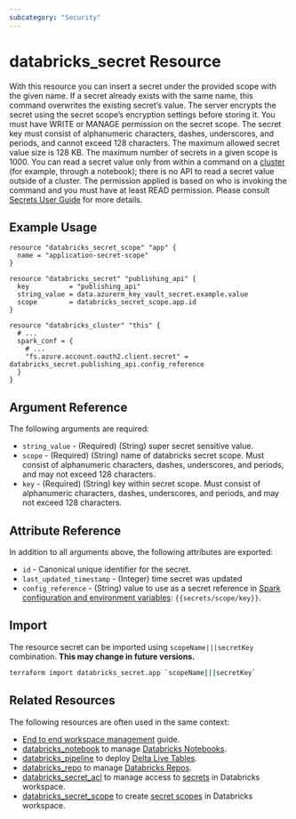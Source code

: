 ```yaml
---
subcategory: "Security"
---
```

# databricks_secret Resource

With this resource you can insert a secret under the provided scope with the given name. If a secret already exists with the same name, this command overwrites the existing secret’s value. The server encrypts the secret using the secret scope’s encryption settings before storing it. You must have WRITE or MANAGE permission on the secret scope. The secret key must consist of alphanumeric characters, dashes, underscores, and periods, and cannot exceed 128 characters. The maximum allowed secret value size is 128 KB. The maximum number of secrets in a given scope is 1000. You can read a secret value only from within a command on a [cluster](cluster.md) (for example, through a notebook); there is no API to read a secret value outside of a cluster. The permission applied is based on who is invoking the command and you must have at least READ permission. Please consult [Secrets User Guide](https://docs.databricks.com/security/secrets/index.html#secrets-user-guide) for more details.

## Example Usage

```hcl
resource "databricks_secret_scope" "app" {
  name = "application-secret-scope"
}

resource "databricks_secret" "publishing_api" {
  key          = "publishing_api"
  string_value = data.azurerm_key_vault_secret.example.value
  scope        = databricks_secret_scope.app.id
}

resource "databricks_cluster" "this" {
  # ...
  spark_conf = {
    # ...
    "fs.azure.account.oauth2.client.secret" = databricks_secret.publishing_api.config_reference
  }
}
```

## Argument Reference

The following arguments are required:

* `string_value` - (Required) (String) super secret sensitive value.
* `scope` - (Required) (String) name of databricks secret scope. Must consist of alphanumeric characters, dashes, underscores, and periods, and may not exceed 128 characters.
* `key` - (Required) (String) key within secret scope. Must consist of alphanumeric characters, dashes, underscores, and periods, and may not exceed 128 characters.

## Attribute Reference

In addition to all arguments above, the following attributes are exported:

* `id` - Canonical unique identifier for the secret.
* `last_updated_timestamp` - (Integer) time secret was updated
* `config_reference` - (String) value to use as a secret reference in [Spark configuration and environment variables](https://docs.databricks.com/security/secrets/secrets.html#use-a-secret-in-a-spark-configuration-property-or-environment-variable): `{{secrets/scope/key}}`.

## Import

The resource secret can be imported using `scopeName|||secretKey` combination. **This may change in future versions.**

```bash
terraform import databricks_secret.app `scopeName|||secretKey`
```

## Related Resources

The following resources are often used in the same context:

* [End to end workspace management](../guides/workspace-management.md) guide.
* [databricks_notebook](notebook.md) to manage [Databricks Notebooks](https://docs.databricks.com/notebooks/index.html).
* [databricks_pipeline](pipeline.md) to deploy [Delta Live Tables](https://docs.databricks.com/data-engineering/delta-live-tables/index.html).
* [databricks_repo](repo.md) to manage [Databricks Repos](https://docs.databricks.com/repos.html).
* [databricks_secret_acl](secret_acl.md) to manage access to [secrets](https://docs.databricks.com/security/secrets/index.html#secrets-user-guide) in Databricks workspace.
* [databricks_secret_scope](secret_scope.md) to create [secret scopes](https://docs.databricks.com/security/secrets/index.html#secrets-user-guide) in Databricks workspace.
